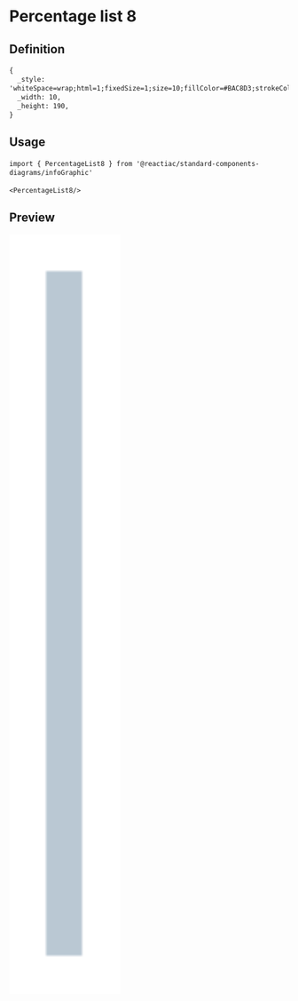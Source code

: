 # Percentage list 8

## Definition

```
{
  _style: 'whiteSpace=wrap;html=1;fixedSize=1;size=10;fillColor=#BAC8D3;strokeColor=none;',
  _width: 10,
  _height: 190,
}
```

## Usage

```
import { PercentageList8 } from '@reactiac/standard-components-diagrams/infoGraphic'

<PercentageList8/>
```

## Preview

<img src="./percentage-list-8.png" width="200"/>
